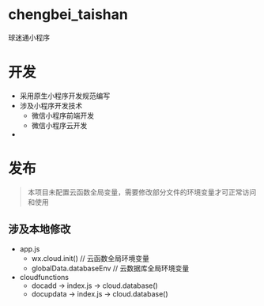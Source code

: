 # chengbei_taishan
球迷通小程序
# 开发

* 采用原生小程序开发规范编写
* 涉及小程序开发技术
  * 微信小程序前端开发
  * 微信小程序云开发
* 

# 发布

> 本项目未配置云函数全局变量，需要修改部分文件的环境变量才可正常访问和使用

## 涉及本地修改
* app.js
  * wx.cloud.init()  // 云函数全局环境变量
  * globalData.databaseEnv  // 云数据库全局环境变量
* cloudfunctions
  * docadd -> index.js -> cloud.database()
  * docupdata -> index.js -> cloud.database()
